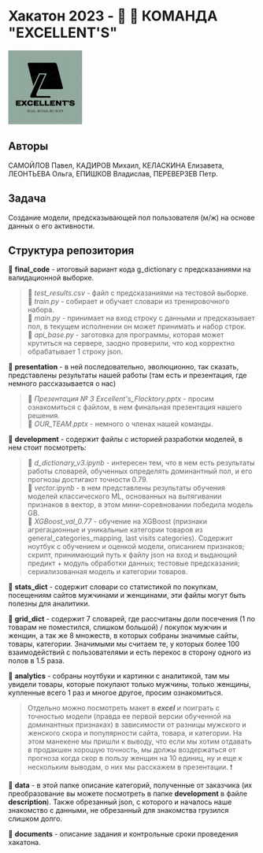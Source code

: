 # Хакатон 2023 - 👩 👨 КОМАНДА "EXCELLENT'S"
<img src=presentation/logo.jpg width=150px height=150px>

## Авторы
САМОЙЛОВ Павел, КАДИРОВ Михаил, КЕЛАСКИНА Елизавета, ЛЕОНТЬЕВА Ольга, ЕПИШКОВ Владислав, ПЕРЕВЕРЗЕВ Петр.

## Задача
Создание модели, предсказывающей пол пользователя (м/ж) на основе данных о его активности.

## Структура репозитория
📁 **final_code** - итоговый вариант кода g_dictionary c предсказаниями на валидационной выборке.
> 📑 *test_results.csv* - файл c предсказаниями на тестовой выборке.  
> 📑 *train.py* - собирает и обучает словари из тренировочного набора.  
> 📑 *main.py* - принимает на вход строку с данными и предсказывает пол, в текущем исполнении он может принимать и набор строк.  
> 📑 *api_base.py* - заготовка для программы, которая может крутиться на сервере, заодно проверили, что код корректно обрабатывает 1 строку json.

📁 **presentation** - в ней последовательно, эволюционно, так сказать, представлены результаты нашей работы (там есть и презентация, где немного рассказывается о нас)
> 📑 *Презентация № 3 Excellent's_Flocktory.pptx* - просим ознакомиться с файлом, в нем финальная презентация нашего решения.   
> 📑 *OUR_TEAM.pptx* - немного о членах нашей команды.

📁 **development** - содержит файлы с историей разработки моделей, в нем стоит посмотреть:
> 📑 *d_dictionary_v3.ipynb* - интересен тем, что в нем есть результаты работы словарей, обученных определять доминантный пол, и его прогнозы достигают точности 0.79.   
> 📑 *vector.ipynb* - в нем представлены результаты обучения моделей классического ML, основанных на вытягивании признаков в вектор, в этом мини-соревновании победила модель GB.  
> 📁 *XGBoost_val_0.77* - обучение на XGBoost (признаки агрегационные и уникальные категории товаров из general_categories_mapping, last visits categories). Содержит ноутбук с обучением и оценкой модели,
описанием признаков; скрипт, принимающий путь к файлу json на вход и выдающий предикт + модуль обработки данных; тестовые предсказания; сериализованная модель и категории товаров.

📁 **stats_dict** - содержит словари со статистикой по покупкам, посещениям сайтов мужчинами и женщинами, эти файлы могут быть полезны для аналитики.

📁 **grid_dict** - содержит 7 словарей, где рассчитаны доли посечения (1 по товарам не поместился, слишком большой) / покупок мужчин и женщин, а так же 8 множеств, в которых собраны значимые сайты, товары, категории. Значимыми мы считаем те, у которых более 100 взаимодействий с пользователями и есть перекос в сторону одного из полов в 1.5 раза.

📁 **analytics** - собраны ноутбуки и картинки с аналитикой, там мы увидели товары, которые покупают только мужчины, только женщины, купленные всего 1 раз и многое другое, просим ознакомиться.  
> Отдельно можно посмотреть макет в ***excel*** и поиграть с точностью модели (правда ее первой версии обученной на доминантных признаках) в зависимости от разницы мужского и женского скора и популярности сайта, товара, и категории. На этом манекене мы пришли к выводу, что если мы хотим отдавать в продакшен хорошую точность, мы должы воздержаться от прогноза когда скор в пользу женщин на 10 единиц, ну и еще к нескольким выводам, о них мы расскажем в презентации. ❗

📁 **data** - в этой папке описание категорий, полученные от заказчика (их преобразование вы можете посмотреть в папке **development** в файле **description**). Также обрезанный json, с которого и началось наше знакомство с данными, не обрезанный для знакомства грузился слишком долго.

📁 **documents** - описание задания и контрольные сроки проведения хакатона.  



